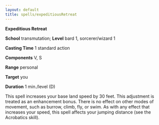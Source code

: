 ```yaml
---
layout: default
title: spells/expeditiousRetreat
---
```

 **Expeditious Retreat**

**School** transmutation; **Level** bard 1, sorcerer/wizard 1

**Casting Time** 1 standard action

**Components** V, S

**Range** personal

**Target** you

**Duration** 1 min./level (D)

This spell increases your base land speed by 30 feet. This adjustment is treated as an enhancement bonus. There is no effect on other modes of movement, such as burrow, climb, fly, or swim. As with any effect that increases your speed, this spell affects your jumping distance (see the Acrobatics skill).

